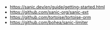 * https://sanic.dev/en/guide/getting-started.html
* https://github.com/sanic-org/sanic-ext
* https://github.com/tortoise/tortoise-orm
* https://github.com/bohea/sanic-limiter
